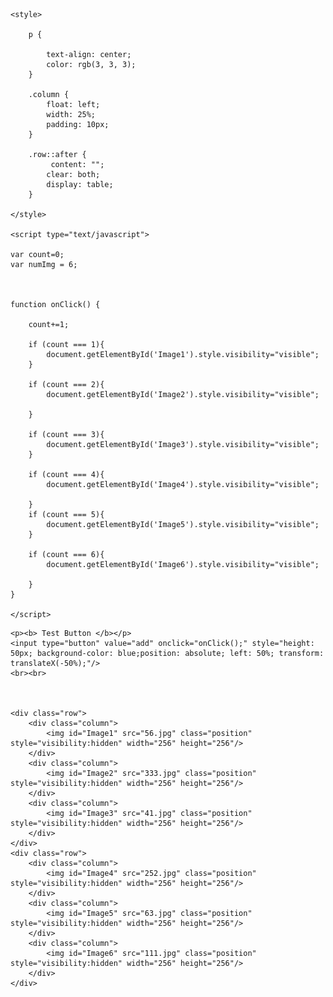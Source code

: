 <!DOCTYPE html>
<html>
<head><title>Image Display Test</title>

	<style>
		
		p {
		
			text-align: center;
			color: rgb(3, 3, 3);
		}
		
		.column {
 	 		float: left;
  			width: 25%;
  			padding: 10px;
		}

		.row::after {
 			 content: "";
  			clear: both;
  			display: table;
		}

	</style>
	
    <script type="text/javascript">

    var count=0; 
    var numImg = 6; 


  
    function onClick() {

 		count+=1;

        if (count === 1){
        	document.getElementById('Image1').style.visibility="visible";
        }

        if (count === 2){
			document.getElementById('Image2').style.visibility="visible";

        }

        if (count === 3){
        	document.getElementById('Image3').style.visibility="visible";
        }

        if (count === 4){
			document.getElementById('Image4').style.visibility="visible";

        }
        if (count === 5){
        	document.getElementById('Image5').style.visibility="visible";
        }

        if (count === 6){
			document.getElementById('Image6').style.visibility="visible";

        }
    }

    </script>

</head>
<body>
	
	<p><b> Test Button </b></p>
    <input type="button" value="add" onclick="onClick();" style="height: 50px; background-color: blue;position: absolute; left: 50%; transform: translateX(-50%);"/>
	<br><br>



	<div class="row">
  		<div class="column">
    		<img id="Image1" src="56.jpg" class="position" style="visibility:hidden" width="256" height="256"/>
    	</div>
    	<div class="column">
    		<img id="Image2" src="333.jpg" class="position" style="visibility:hidden" width="256" height="256"/>
    	</div>
    	<div class="column">
    		<img id="Image3" src="41.jpg" class="position" style="visibility:hidden" width="256" height="256"/>
    	</div>
    </div>
    <div class="row">
    	<div class="column">
    		<img id="Image4" src="252.jpg" class="position" style="visibility:hidden" width="256" height="256"/>
    	</div>
    	<div class="column">
			<img id="Image5" src="63.jpg" class="position" style="visibility:hidden" width="256" height="256"/>
		</div>
		<div class="column">
			<img id="Image6" src="111.jpg" class="position" style="visibility:hidden" width="256" height="256"/>
		</div>
	</div>
	
</body>
</html
